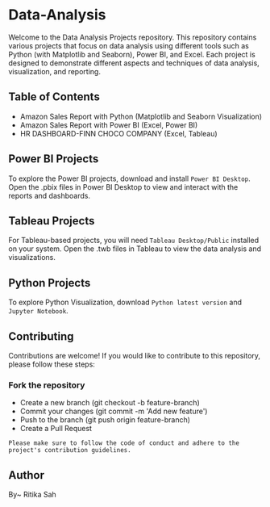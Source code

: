 # Data-Analysis
Welcome to the Data Analysis Projects repository. This repository contains various projects that focus on data analysis using different tools such as Python (with Matplotlib and Seaborn), Power BI, and Excel. Each project is designed to demonstrate different aspects and techniques of data analysis, visualization, and reporting.

## Table of Contents
* Amazon Sales Report with Python (Matplotlib and Seaborn Visualization)
* Amazon Sales Report with Power BI (Excel, Power BI)
* HR DASHBOARD-FINN CHOCO COMPANY (Excel, Tableau) 
  
## Power BI Projects
To explore the Power BI projects, download and install ```Power BI Desktop```.
Open the .pbix files in Power BI Desktop to view and interact with the reports and dashboards.

## Tableau Projects
For Tableau-based projects, you will need ```Tableau Desktop/Public``` installed on your system.
Open the .twb files in Tableau to view the data analysis and visualizations.

## Python Projects
To explore Python Visualization, download ```Python latest version``` and ```Jupyter Notebook```.

## Contributing
Contributions are welcome! If you would like to contribute to this repository, please follow these steps:

### Fork the repository
* Create a new branch (git checkout -b feature-branch)
* Commit your changes (git commit -m 'Add new feature')
* Push to the branch (git push origin feature-branch)
* Create a Pull Request

```Please make sure to follow the code of conduct and adhere to the project's contribution guidelines.```

## Author 
By~ Ritika Sah
